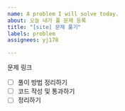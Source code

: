 ```yaml
---
name: A problem I will solve today.
about: 오늘 내가 풀 문제 등록
title: "[site] 문제 풀기"
labels: problem
assignees: yj178

---
```


[]() 문제 링크
- [ ] 풀이 방법 정리하기
- [ ] 코드 작성 및 통과하기
- [ ] 정리하기
